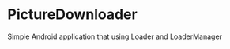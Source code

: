 PictureDownloader
=================

Simple Android application that using Loader and LoaderManager
